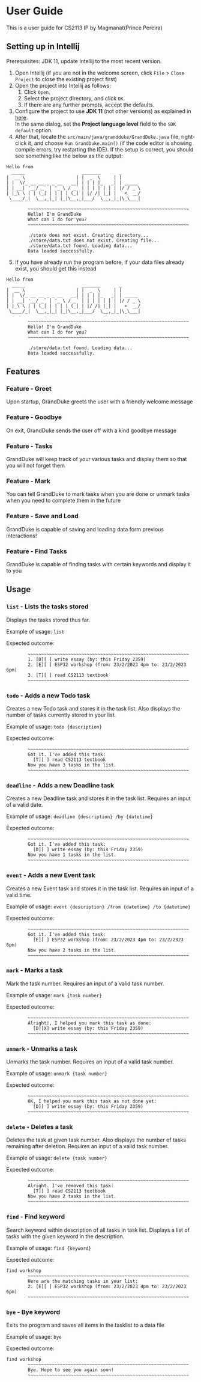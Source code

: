 
# User Guide

This is a user guide for CS2113 IP by Magmanat(Prince Pereira)

## Setting up in Intellij

Prerequisites: JDK 11, update Intellij to the most recent version.

1. Open Intellij (if you are not in the welcome screen, click `File` > `Close Project` to close the existing project first)
2. Open the project into Intellij as follows:
   1. Click `Open`.
   1. Select the project directory, and click `OK`.
   1. If there are any further prompts, accept the defaults.
3. Configure the project to use **JDK 11** (not other versions) as explained in [here](https://www.jetbrains.com/help/idea/sdk.html#set-up-jdk).<br>
   In the same dialog, set the **Project language level** field to the `SDK default` option.
4. After that, locate the `src/main/java/grandduke/GrandDuke.java` file, right-click it, and choose `Run GrandDuke.main()` (if the code editor is showing compile errors, try restarting the IDE). If the setup is correct, you should see something like the below as the output:
```
Hello from
  _____                     _______       _
|  __ \                   | |  _  \     | |
| |  \/_ __ __ _ _ __   __| | | | |_   _| | _____
| | __| '__/ _` | '_ \ / _` | | | | | | | |/ / _ \
| |_\ \ | | (_| | | | | (_| | |/ /| |_| |   <  __/
 \____/_|  \__,_|_| |_|\__,_|___/  \__,_|_|\_\___|

        ~~~~~~~~~~~~~~~~~~~~~~~~~~~~~~~~~~~~~~~~~~~~~~~~~~~~~~~~~~~~
        Hello! I'm GrandDuke
        What can I do for you?
        ~~~~~~~~~~~~~~~~~~~~~~~~~~~~~~~~~~~~~~~~~~~~~~~~~~~~~~~~~~~~

        ./store does not exist. Creating directory...
        ./store/data.txt does not exist. Creating file...
        ./store/data.txt found. Loading data...
        Data loaded successfully.
```
5. If you have already run the program before, if your data files already exist, you should get this instead
```
Hello from
  _____                     _______       _
|  __ \                   | |  _  \     | |
| |  \/_ __ __ _ _ __   __| | | | |_   _| | _____
| | __| '__/ _` | '_ \ / _` | | | | | | | |/ / _ \
| |_\ \ | | (_| | | | | (_| | |/ /| |_| |   <  __/
 \____/_|  \__,_|_| |_|\__,_|___/  \__,_|_|\_\___|

        ~~~~~~~~~~~~~~~~~~~~~~~~~~~~~~~~~~~~~~~~~~~~~~~~~~~~~~~~~~~~
        Hello! I'm GrandDuke
        What can I do for you?
        ~~~~~~~~~~~~~~~~~~~~~~~~~~~~~~~~~~~~~~~~~~~~~~~~~~~~~~~~~~~~

        ./store/data.txt found. Loading data...
        Data loaded successfully.
```

## Features

### Feature - Greet

Upon startup, GrandDuke greets the user with a friendly welcome message

### Feature - Goodbye

On exit, GrandDuke sends the user off with a kind goodbye message

### Feature - Tasks

GrandDuke will keep track of your various tasks and display them so that you will not forget them

### Feature - Mark

You can tell GrandDuke to mark tasks when you are done or unmark tasks when you need to complete them in the future

### Feature - Save and Load

GrandDuke is capable of saving and loading data form previous interactions!

### Feature - Find Tasks
GrandDuke is capable of finding tasks with certain keywords and display it to you

## Usage

### `list` - Lists the tasks stored

Displays the tasks stored thus far.

Example of usage:
`list`

Expected outcome:

```
        ~~~~~~~~~~~~~~~~~~~~~~~~~~~~~~~~~~~~~~~~~~~~~~~~~~~~~~~~~~~~
        1. [D][ ] write essay (by: this Friday 2359)
        2. [E][ ] ESP32 workshop (from: 23/2/2023 4pm to: 23/2/2023 6pm)
        3. [T][ ] read CS2113 textbook
        ~~~~~~~~~~~~~~~~~~~~~~~~~~~~~~~~~~~~~~~~~~~~~~~~~~~~~~~~~~~~
```

### `todo` - Adds a new Todo task

Creates a new Todo task and stores it in the task list. Also displays the number of tasks currently stored in your list.

Example of usage:
`todo {description}`

Expected outcome:

```
		~~~~~~~~~~~~~~~~~~~~~~~~~~~~~~~~~~~~~~~~~~~~~~~~~~~~~~~~~~~~
        Got it. I've added this task:
          [T][ ] read CS2113 textbook
        Now you have 3 tasks in the list.
        ~~~~~~~~~~~~~~~~~~~~~~~~~~~~~~~~~~~~~~~~~~~~~~~~~~~~~~~~~~~~
```

### `deadline` - Adds a new Deadline task

Creates a new Deadline task and stores it in the task list. Requires an input of a valid date.

Example of usage:
`deadline {description} /by {datetime}`

Expected outcome:

```
        ~~~~~~~~~~~~~~~~~~~~~~~~~~~~~~~~~~~~~~~~~~~~~~~~~~~~~~~~~~~~
        Got it. I've added this task:
          [D][ ] write essay (by: this Friday 2359)
        Now you have 1 tasks in the list.
        ~~~~~~~~~~~~~~~~~~~~~~~~~~~~~~~~~~~~~~~~~~~~~~~~~~~~~~~~~~~~
```

### `event` - Adds a new Event task

Creates a new Event task and stores it in the task list. Requires an input of a valid time.

Example of usage:
`event {description} /from {datetime} /to {datetime}` 

Expected outcome:

```
        ~~~~~~~~~~~~~~~~~~~~~~~~~~~~~~~~~~~~~~~~~~~~~~~~~~~~~~~~~~~~
        Got it. I've added this task:
          [E][ ] ESP32 workshop (from: 23/2/2023 4pm to: 23/2/2023 6pm)
        Now you have 2 tasks in the list.
        ~~~~~~~~~~~~~~~~~~~~~~~~~~~~~~~~~~~~~~~~~~~~~~~~~~~~~~~~~~~~
```

### `mark` - Marks a task

Mark the task number. Requires an input of a valid task number.

Example of usage:
`mark {task number}`

Expected outcome:

```
        ~~~~~~~~~~~~~~~~~~~~~~~~~~~~~~~~~~~~~~~~~~~~~~~~~~~~~~~~~~~~
        Alright!, I helped you mark this task as done:
          [D][X] write essay (by: this Friday 2359)
        ~~~~~~~~~~~~~~~~~~~~~~~~~~~~~~~~~~~~~~~~~~~~~~~~~~~~~~~~~~~~
```

### `unmark` - Unmarks a task

Unmarks the task number. Requires an input of a valid task number.

Example of usage:
`unmark {task number}`

Expected outcome:

```
        ~~~~~~~~~~~~~~~~~~~~~~~~~~~~~~~~~~~~~~~~~~~~~~~~~~~~~~~~~~~~
        OK, I helped you mark this task as not done yet:
          [D][ ] write essay (by: this Friday 2359)
        ~~~~~~~~~~~~~~~~~~~~~~~~~~~~~~~~~~~~~~~~~~~~~~~~~~~~~~~~~~~~
```

### `delete` - Deletes a task

Deletes the task at given task number. Also displays the number of tasks remaining after deletion. Requires an input of a valid task number.

Example of usage:
`delete {task number}`

Expected outcome:

```
        ~~~~~~~~~~~~~~~~~~~~~~~~~~~~~~~~~~~~~~~~~~~~~~~~~~~~~~~~~~~~
        Alright. I've removed this task:
          [T][ ] read CS2113 textbook
        Now you have 2 tasks in the list.
        ~~~~~~~~~~~~~~~~~~~~~~~~~~~~~~~~~~~~~~~~~~~~~~~~~~~~~~~~~~~~
```

### `find` - Find keyword

Search keyword within description of all tasks in task list. Displays a list of tasks with the given keyword in the description.

Example of usage:
`find {keyword}`

Expected outcome:

```
find workshop
        ~~~~~~~~~~~~~~~~~~~~~~~~~~~~~~~~~~~~~~~~~~~~~~~~~~~~~~~~~~~~
        Here are the matching tasks in your list:
        2. [E][ ] ESP32 workshop (from: 23/2/2023 4pm to: 23/2/2023 6pm)
        ~~~~~~~~~~~~~~~~~~~~~~~~~~~~~~~~~~~~~~~~~~~~~~~~~~~~~~~~~~~~
```

### `bye` - Bye keyword

Exits the program and saves all items in the tasklist to a data file

Example of usage:
`bye`

Expected outcome:

```
find workshop
        ~~~~~~~~~~~~~~~~~~~~~~~~~~~~~~~~~~~~~~~~~~~~~~~~~~~~~~~~~~~~
        Bye. Hope to see you again soon!
        ~~~~~~~~~~~~~~~~~~~~~~~~~~~~~~~~~~~~~~~~~~~~~~~~~~~~~~~~~~~~
```

